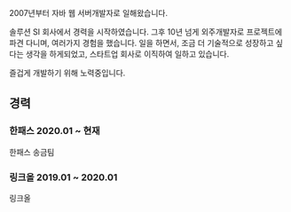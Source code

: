 2007년부터 자바 웹 서버개발자로 일해왔습니다.

솔루션 SI 회사에서 경력을 시작하였습니다. 그후 10년 넘게 외주개발자로 프로젝트에 파견 다니며, 여러가지 경험을 했습니다.
일을 하면서, 조금 더 기술적으로 성장하고 싶다는 생각을 하게되었고, 스타트업 회사로 이직하여 일하고 있습니다.  

즐겁게 개발하기 위해 노력중입니다.
 
## 경력

### 한패스 2020.01 ~ 현재

한패스 송금팀

### 링크올 2019.01 ~ 2020.01

링크올

